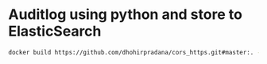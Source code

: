 # Auditlog using python and store to ElasticSearch
```bash
docker build https://github.com/dhohirpradana/cors_https.git#master:. --network host
```
